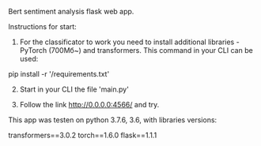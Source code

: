 Bert sentiment analysis flask web app.

Instructions for start:

1. For the classificator to work you need to install additional libraries - PyTorch (700Мб~) and transformers. This command in your CLI can be used:

pip install -r '/requirements.txt'

2. Start in your CLI the file 'main.py'

3. Follow the link http://0.0.0.0:4566/ and try.

This app was testen on python 3.7.6, 3.6, with libraries versions:

transformers==3.0.2
torch==1.6.0
flask==1.1.1

